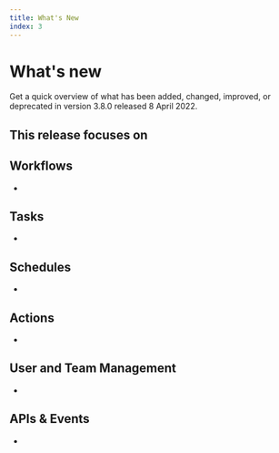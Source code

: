 ```yaml
---
title: What's New
index: 3
---
```


# What's new

Get a quick overview of what has been added, changed, improved, or deprecated in version 3.8.0 released 8 April 2022.

This release focuses on
- 

## Workflows

- 

## Tasks

- 

## Schedules

- 

## Actions

- 

## User and Team Management

-

## APIs & Events

- 
